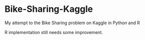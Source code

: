 # Bike-Sharing-Kaggle
My attempt to the Bike Sharing problem on Kaggle in Python and R

R implementation still needs some improvement.
